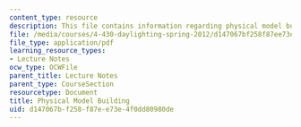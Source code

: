 ```yaml
---
content_type: resource
description: This file contains information regarding physical model building.
file: /media/courses/4-430-daylighting-spring-2012/d147067bf258f87ee73e4f0dd80980de_MIT4_430S12_lec08.pdf
file_type: application/pdf
learning_resource_types:
- Lecture Notes
ocw_type: OCWFile
parent_title: Lecture Notes
parent_type: CourseSection
resourcetype: Document
title: Physical Model Building
uid: d147067b-f258-f87e-e73e-4f0dd80980de
---
```

